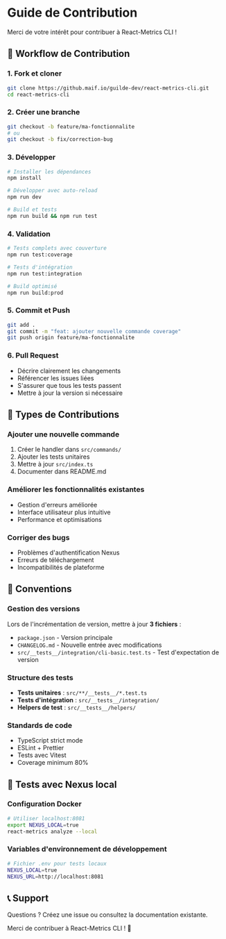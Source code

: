 # Guide de Contribution

Merci de votre intérêt pour contribuer à React-Metrics CLI !

## 🔄 Workflow de Contribution

### 1. Fork et cloner

```bash
git clone https://github.maif.io/guilde-dev/react-metrics-cli.git
cd react-metrics-cli
```

### 2. Créer une branche

```bash
git checkout -b feature/ma-fonctionnalite
# ou
git checkout -b fix/correction-bug
```

### 3. Développer

```bash
# Installer les dépendances
npm install

# Développer avec auto-reload
npm run dev

# Build et tests
npm run build && npm run test
```

### 4. Validation

```bash
# Tests complets avec couverture
npm run test:coverage

# Tests d'intégration
npm run test:integration

# Build optimisé
npm run build:prod
```

### 5. Commit et Push

```bash
git add .
git commit -m "feat: ajouter nouvelle commande coverage"
git push origin feature/ma-fonctionnalite
```

### 6. Pull Request

- Décrire clairement les changements
- Référencer les issues liées
- S'assurer que tous les tests passent
- Mettre à jour la version si nécessaire

## 🎯 Types de Contributions

### Ajouter une nouvelle commande

1. Créer le handler dans `src/commands/`
2. Ajouter les tests unitaires
3. Mettre à jour `src/index.ts`
4. Documenter dans README.md

### Améliorer les fonctionnalités existantes

- Gestion d'erreurs améliorée
- Interface utilisateur plus intuitive
- Performance et optimisations

### Corriger des bugs

- Problèmes d'authentification Nexus
- Erreurs de téléchargement
- Incompatibilités de plateforme

## 📝 Conventions

### Gestion des versions

Lors de l'incrémentation de version, mettre à jour **3 fichiers** :

- `package.json` - Version principale
- `CHANGELOG.md` - Nouvelle entrée avec modifications
- `src/__tests__/integration/cli-basic.test.ts` - Test d'expectation de version

### Structure des tests

- **Tests unitaires** : `src/**/__tests__/*.test.ts`
- **Tests d'intégration** : `src/__tests__/integration/`
- **Helpers de test** : `src/__tests__/helpers/`

### Standards de code

- TypeScript strict mode
- ESLint + Prettier
- Tests avec Vitest
- Coverage minimum 80%

## 🐳 Tests avec Nexus local

### Configuration Docker

```bash
# Utiliser localhost:8081
export NEXUS_LOCAL=true
react-metrics analyze --local
```

### Variables d'environnement de développement

```bash
# Fichier .env pour tests locaux
NEXUS_LOCAL=true
NEXUS_URL=http://localhost:8081
```

## 📞 Support

Questions ? Créez une issue ou consultez la documentation existante.

Merci de contribuer à React-Metrics CLI ! 🎉
